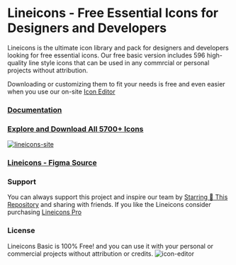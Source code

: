 # Lineicons - Free Essential Icons for Designers and Developers

Lineicons is the ultimate icon library and pack for designers and developers looking for free essential icons. 
Our free basic version includes 596 high-quality line style icons that can be used in any commrcial or personal projects without attribution. 

Downloading or customizing them to fit your needs is free and even easier when you use our on-site [Icon Editor](https://lineicons.com/icons/)

### [Documentation](https://lineicons.com/docs)

### [Explore and Download All 5700+ Icons](https://lineicons.com/)

[![lineicons-site](https://content.lineicons.com/wp-content/uploads/2023/01/lineicons-4.png)](https://lineicons.com/)

### [Lineicons - Figma Source](https://www.figma.com/community/file/1198194066179400874)

### Support

You can always support this project and inspire our team by [Starring 🌟 This Repository](https://github.com/LineiconsHQ/Lineicons)
and sharing with friends. If you like the Lineicons consider purchasing [Lineicons Pro](https://lineicons.com/pro/)

### License

Lineicons Basic is 100% Free! and you can use it with your personal or commercial projects without attribution or credits.
![icon-editor](https://content.lineicons.com/wp-content/uploads/2023/01/icons-cover-scaled.jpeg)
